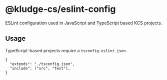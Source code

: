 # @kludge-cs/eslint-config

ESLint configuration used in JavaScript and TypeScript based KCS projects.

## Usage

TypeScript-based projects require a `tsconfig.eslint.json`.

```jsonc
{
  "extends": "./tsconfig.json",
  "include": ["src", "test"],
}
```
